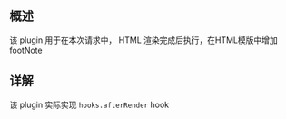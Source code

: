 ## 概述
该 plugin 用于在本次请求中， HTML 渲染完成后执行，在HTML模版中增加footNote

## 详解
该 plugin 实际实现 `hooks.afterRender` hook
